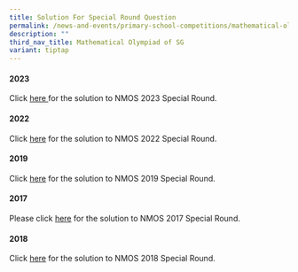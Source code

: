 ```yaml
---
title: Solution For Special Round Question
permalink: /news-and-events/primary-school-competitions/mathematical-olympiad-of-sg/solution-for-special-round/
description: ""
third_nav_title: Mathematical Olympiad of SG
variant: tiptap
---
```

<h4><strong>2023</strong></h4>
<p>Click&nbsp;<a href="/files/2023_NMOS_Special_Solution_for_website.pdf" rel="noopener noreferrer nofollow" target="_blank">here&nbsp;</a>for
the solution to NMOS 2023 Special Round.</p>
<h4><strong>2022</strong></h4>
<p>Click&nbsp;<a href="/files/nmos%20special%20round%202022%20solution.pdf" rel="noopener noreferrer nofollow" target="_blank">here</a>&nbsp;for
the solution to NMOS 2022 Special Round.</p>
<h4><strong>2019</strong></h4>
<p>Click&nbsp;<a href="/files/specialround.pdf" rel="noopener noreferrer nofollow" target="_blank">here</a>&nbsp;for
the solution to NMOS 2019 Special Round.</p>
<h4><strong>2017</strong></h4>
<p>Please click&nbsp;<a href="/files/2017specialround.pdf" rel="noopener noreferrer nofollow" target="_blank">here</a>&nbsp;for the solution to NMOS
2017 Special Round.</p>
<h4><strong>2018</strong></h4>
<p>Click&nbsp;<a href="/files/2018specialround.pdf" rel="noopener noreferrer nofollow" target="_blank">here</a>&nbsp;for
the solution to NMOS 2018 Special Round.</p>